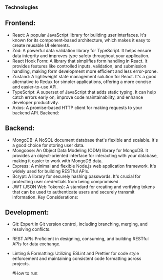 
### Technologies

## Frontend:

* React: A popular JavaScript library for building user interfaces. It's known for its component-based architecture, which makes it easy to create reusable UI elements.   
* Zod: A powerful data validation library for TypeScript. It helps ensure data integrity and improves type safety throughout your application.
* React Hook Form: A library that simplifies form handling in React. It provides features like controlled inputs, validation, and submission handling, making form development more efficient and less error-prone.
* Zustand: A lightweight state management solution for React. It's a good alternative to Redux for simpler applications, offering a more concise and easier-to-use API.
* TypeScript: A superset of JavaScript that adds static typing. It can help catch errors early on, improve code maintainability, and enhance developer productivity.
* Axios: A promise-based HTTP client for making requests to your backend API.
Backend:

## Backend:
* MongoDB: A NoSQL document database that's flexible and scalable. It's a good choice for storing user data.
* Mongoose: An Object Data Modeling (ODM) library for MongoDB. It provides an object-oriented interface for interacting with your database, making it easier to work with MongoDB data.
* Express: A minimal and flexible Node.js web application framework. It's widely used for building RESTful APIs.
* Bcrypt: A library for securely hashing passwords. It's crucial for protecting user credentials from being compromised.
* JWT (JSON Web Tokens): A standard for creating and verifying tokens that can be used to authenticate users and securely transmit information.
Key Considerations:

## Development:

* Git: Expert in Git version control, including branching, merging, and resolving conflicts.
* REST APIs Proficient in designing, consuming, and building RESTful APIs for data exchange.
* Linting & Formatting: Utilizing ESLint and Prettier for code style enforcement and maintaining consistent code formatting across projects.

  #How to run:

